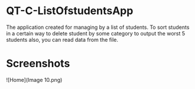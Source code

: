 # QT-C-ListOfstudentsApp
The application created for managing by a list of students. To sort students in a certain way to delete student by some category to output the worst 5 students also, you can read data from the file.
# Screenshots
![Home](Image 10.png)
